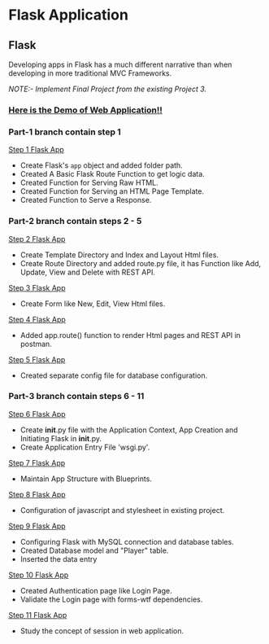 # Flask Application 

## Flask

Developing apps in Flask has a much different narrative than when developing in more traditional MVC Frameworks.

*NOTE:- Implement Final Project from the existing Project 3.*

### [Here is the Demo of Web Application!!]()

### Part-1 branch contain step 1 

[Step 1 Flask App](https://hackersandslackers.com/your-first-flask-application)

* Create Flask's `app` object and added folder path.
* Created A Basic Flask Route Function to get logic data.
* Created Function for Serving Raw HTML.
* Created Function for Serving an HTML Page Template.
* Created Function to Serve a Response.


### Part-2 branch contain steps 2 - 5 

[Step 2 Flask App](https://hackersandslackers.com/flask-jinja-templates)

* Create Template Directory and Index and Layout Html files.
* Create Route Directory and added route.py file, it has Function like Add, Update, View and Delete with REST API.

[Step 3 Flask App](https://hackersandslackers.com/flask-wtforms-forms)

* Create Form like New, Edit, View Html files.

[Step 4 Flask App](https://hackersandslackers.com/flask-routes)

* Added app.route() function to render Html pages and REST API in postman.

[Step 5 Flask App](https://hackersandslackers.com/configure-flask-applications)

* Created separate config file for database configuration.

### Part-3 branch contain steps 6 - 11 

[Step 6 Flask App](https://hackersandslackers.com/flask-application-factory)

* Create __init__.py file with the Application Context, App Creation and Initiating Flask in __init__.py.
* Create Application Entry File 'wsgi.py'.

[Step 7 Flask App](https://hackersandslackers.com/flask-blueprints)

* Maintain App Structure with Blueprints.

[Step 8 Flask App](https://hackersandslackers.com/flask-assets)

* Configuration of javascript and stylesheet in existing project.

[Step 9 Flask App](https://hackersandslackers.com/flask-sqlalchemy-database-models)

* Configuring Flask with MySQL connection and database tables.
* Created Database model and "Player" table.
* Inserted the data entry

[Step 10 Flask App](https://hackersandslackers.com/flask-login-user-authentication)

* Created Authentication page like Login Page.
* Validate the Login page with forms-wtf dependencies.

[Step 11 Flask App](https://hackersandslackers.com/managing-user-session-variables-with-flask-sessions-and-redis)

* Study the concept of session in web application.